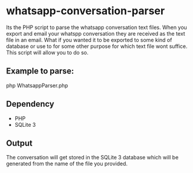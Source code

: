 whatsapp-conversation-parser
============================

Its the PHP script to parse the whatsapp conversation text files. When you export and email your whatspp conversation they are received as the text file in an email. What if you wanted it to be exported to some kind of database or use to for some other purpose for which text file wont suffice. This script will allow you to do so.


Example to parse:
------------------
php WhatsappParser.php <file-to-parse>

Dependency
----------
- PHP
- SQLite 3

Output
------
The conversation will get stored in the SQLite 3 database which will be generated from the name of the file you provided.